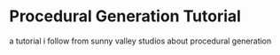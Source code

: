 # Procedural Generation Tutorial
 a tutorial i follow from sunny valley studios about procedural generation

